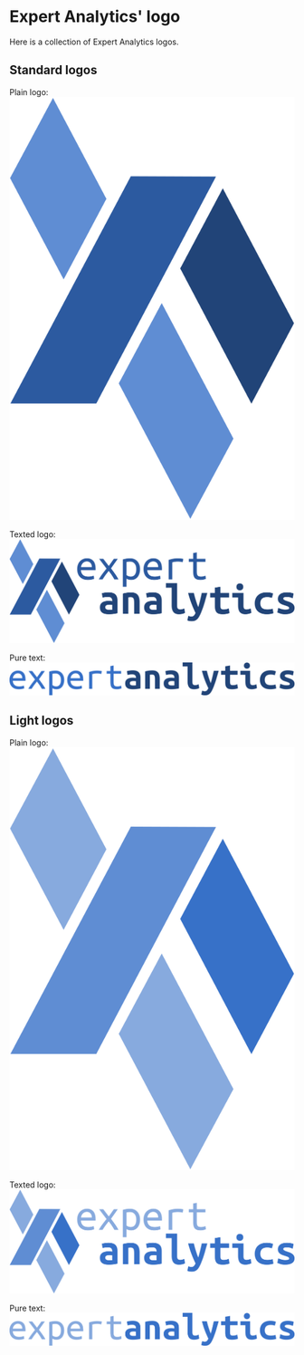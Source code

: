 Expert Analytics' logo
======================

Here is a collection of Expert Analytics logos.

Standard logos
--------------

Plain logo:
![Logo](standard/logo_plain.png)

Texted logo:
![Logo](standard/logo_texted.png)

Pure text:
![Logo](standard/logo_puretext.png)

Light logos
-----------

Plain logo:
![Logo](light/logo_plain_light.png)

Texted logo:
![Logo](light/logo_texted_light.png)

Pure text:
![Logo](light/logo_puretext_light.png)
